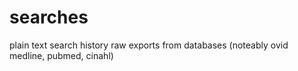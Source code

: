 # searches
plain text search history raw exports from databases (noteably ovid medline, pubmed, cinahl)

